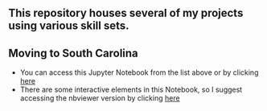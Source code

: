 ## This repository houses several of my projects using various skill sets. 

## Moving to South Carolina
- You can access this Jupyter Notebook from the list above or by clicking [here](https://github.com/ajgoyak/my_projects/blob/master/South_Carolina_Project.ipynb)
- There are some interactive elements in this Notebook, so I suggest accessing the nbviewer version by clicking [here](https://nbviewer.jupyter.org/github/ajgoyak/my_projects/blob/master/South_Carolina_Project.ipynb#zip)
